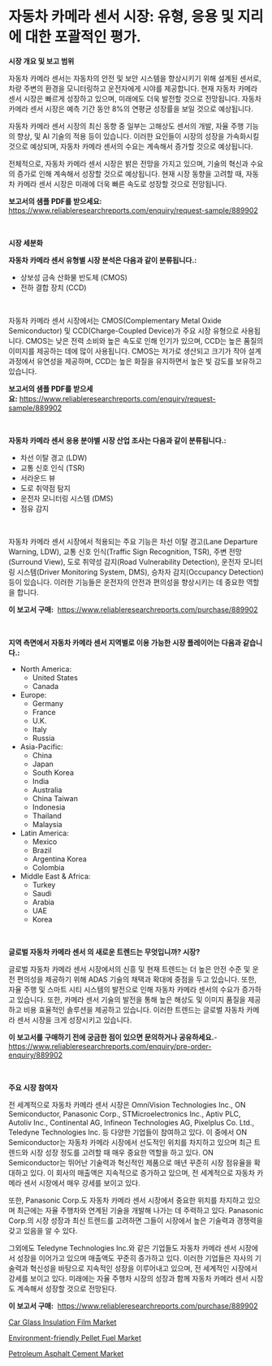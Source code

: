 <p><h1>자동차 카메라 센서 시장: 유형, 응용 및 지리에 대한 포괄적인 평가.</h1></p><p><strong>시장 개요 및 보고 범위</strong></p>
<p><p>자동차 카메라 센서는 자동차의 안전 및 보안 시스템을 향상시키기 위해 설계된 센서로, 차량 주변의 환경을 모니터링하고 운전자에게 시야를 제공합니다. 현재 자동차 카메라 센서 시장은 빠르게 성장하고 있으며, 미래에도 더욱 발전할 것으로 전망됩니다. 자동차 카메라 센서 시장은 예측 기간 동안 8%의 연평균 성장률을 보일 것으로 예상됩니다.</p><p>자동차 카메라 센서 시장의 최신 동향 중 일부는 고해상도 센서의 개발, 자율 주행 기능의 향상, 및 AI 기술의 적용 등이 있습니다. 이러한 요인들이 시장의 성장을 가속화시킬 것으로 예상되며, 자동차 카메라 센서의 수요는 계속해서 증가할 것으로 예상됩니다.</p><p>전체적으로, 자동차 카메라 센서 시장은 밝은 전망을 가지고 있으며, 기술의 혁신과 수요의 증가로 인해 계속해서 성장할 것으로 예상됩니다. 현재 시장 동향을 고려할 때, 자동차 카메라 센서 시장은 미래에 더욱 빠른 속도로 성장할 것으로 전망됩니다.</p></p>
<p><strong>보고서의 샘플 PDF를 받으세요:</strong> <a href="https://www.reliableresearchreports.com/enquiry/request-sample/889902">https://www.reliableresearchreports.com/enquiry/request-sample/889902</a></p>
<p>&nbsp;</p>
<p><strong>시장 세분화</strong></p>
<p><strong>자동차 카메라 센서 유형별 시장 분석은 다음과 같이 분류됩니다.:</strong></p>
<p><ul><li>상보성 금속 산화물 반도체 (CMOS)</li><li>전하 결합 장치 (CCD)</li></ul></p>
<p>&nbsp;</p>
<p><p>자동차 카메라 센서 시장에서는 CMOS(Complementary Metal Oxide Semiconductor) 및 CCD(Charge-Coupled Device)가 주요 시장 유형으로 사용됩니다. CMOS는 낮은 전력 소비와 높은 속도로 인해 인기가 있으며, CCD는 높은 품질의 이미지를 제공하는 데에 많이 사용됩니다. CMOS는 저가로 생산되고 크기가 작아 설계 과정에서 유연성을 제공하며, CCD는 높은 화질을 유지하면서 높은 빛 감도를 보유하고 있습니다.</p></p>
<p><strong>보고서의 샘플 PDF를 받으세요:</strong>&nbsp;<a href="https://www.reliableresearchreports.com/enquiry/request-sample/889902">https://www.reliableresearchreports.com/enquiry/request-sample/889902</a></p>
<p>&nbsp;</p>
<p><strong> 자동차 카메라 센서 응용 분야별 시장 산업 조사는 다음과 같이 분류됩니다.:</strong></p>
<p><ul><li>차선 이탈 경고 (LDW)</li><li>교통 신호 인식 (TSR)</li><li>서라운드 뷰</li><li>도로 취약점 탐지</li><li>운전자 모니터링 시스템 (DMS)</li><li>점유 감지</li></ul></p>
<p>&nbsp;</p>
<p><p>자동차 카메라 센서 시장에서 적용되는 주요 기능은 차선 이탈 경고(Lane Departure Warning, LDW), 교통 신호 인식(Traffic Sign Recognition, TSR), 주변 전망(Surround View), 도로 취약성 감지(Road Vulnerability Detection), 운전자 모니터링 시스템(Driver Monitoring System, DMS), 승차자 감지(Occupancy Detection) 등이 있습니다. 이러한 기능들은 운전자의 안전과 편의성을 향상시키는 데 중요한 역할을 합니다.</p></p>
<p><strong>이 보고서 구매:</strong>&nbsp; <a href="https://www.reliableresearchreports.com/purchase/889902">https://www.reliableresearchreports.com/purchase/889902</a></p>
<p>&nbsp;</p>
<p><strong>지역 측면에서 자동차 카메라 센서 지역별로 이용 가능한 시장 플레이어는 다음과 같습니다.:</strong></p>
<p><ul>
    <li>
        North America:
        <ul>
            <li>United States</li>
            <li>Canada</li>
        </ul>
    </li>
    <li>
        Europe:
        <ul>
            <li>Germany</li>
            <li>France</li>
            <li>U.K.</li>
            <li>Italy</li>
            <li>Russia</li>
        </ul>
    </li>
    <li>
        Asia-Pacific:
        <ul>
            <li>China</li>
            <li>Japan</li>
            <li>South Korea</li>
            <li>India</li>
            <li>Australia</li>
            <li>China Taiwan</li>
            <li>Indonesia</li>
            <li>Thailand</li>
            <li>Malaysia</li>
        </ul>
    </li>
    <li>
        Latin America:
        <ul>
            <li>Mexico</li>
            <li>Brazil</li>
            <li>Argentina Korea</li>
            <li>Colombia</li>
        </ul>
    </li>
    <li>
        Middle East & Africa:
        <ul>
            <li>Turkey</li>
            <li>Saudi</li>
            <li>Arabia</li>
            <li>UAE</li>
            <li>Korea</li>
        </ul>
    </li>
    </ul></p>
<p>&nbsp;</p>
<p><strong>글로벌 자동차 카메라 센서 의 새로운 트렌드는 무엇입니까? 시장?</strong></p>
<p><p>글로벌 자동차 카메라 센서 시장에서의 신흥 및 현재 트렌드는 더 높은 안전 수준 및 운전 편의성을 제공하기 위해 ADAS 기술의 채택과 확대에 중점을 두고 있습니다. 또한, 자율 주행 및 스마트 시티 시스템의 발전으로 인해 자동차 카메라 센서의 수요가 증가하고 있습니다. 또한, 카메라 센서 기술의 발전을 통해 높은 해상도 및 이미지 품질을 제공하고 비용 효율적인 솔루션을 제공하고 있습니다. 이러한 트렌드는 글로벌 자동차 카메라 센서 시장을 크게 성장시키고 있습니다.</p></p>
<p><strong>이 보고서를 구매하기 전에 궁금한 점이 있으면 문의하거나 공유하세요.</strong>- <a href="https://www.reliableresearchreports.com/enquiry/pre-order-enquiry/889902">https://www.reliableresearchreports.com/enquiry/pre-order-enquiry/889902</a></p>
<p>&nbsp;</p>
<p><strong>주요 시장 참여자</strong></p>
<p><p>전 세계적으로 자동차 카메라 센서 시장은 OmniVision Technologies Inc., ON Semiconductor, Panasonic Corp., STMicroelectronics Inc., Aptiv PLC, Autoliv Inc., Continental AG, Infineon Technologies AG, Pixelplus Co. Ltd., Teledyne Technologies Inc. 등 다양한 기업들이 참여하고 있다. 이 중에서 ON Semiconductor는 자동차 카메라 시장에서 선도적인 위치를 차지하고 있으며 최근 트렌드와 시장 성장 정도를 고려할 때 매우 중요한 역할을 하고 있다. ON Semiconductor는 뛰어난 기술력과 혁신적인 제품으로 매년 꾸준히 시장 점유율을 확대하고 있다. 이 회사의 매출액은 지속적으로 증가하고 있으며, 전 세계적으로 자동차 카메라 센서 시장에서 매우 강세를 보이고 있다.</p><p>또한, Panasonic Corp.도 자동차 카메라 센서 시장에서 중요한 위치를 차지하고 있으며 최근에는 자율 주행차와 연계된 기술을 개발해 나가는 데 주력하고 있다. Panasonic Corp.의 시장 성장과 최신 트렌드를 고려하면 그들이 시장에서 높은 기술력과 경쟁력을 갖고 있음을 알 수 있다.</p><p>그외에도 Teledyne Technologies Inc.와 같은 기업들도 자동차 카메라 센서 시장에서 성장을 이어가고 있으며 매출액도 꾸준히 증가하고 있다. 이러한 기업들은 자사의 기술력과 혁신성을 바탕으로 지속적인 성장을 이루어내고 있으며, 전 세계적인 시장에서 강세를 보이고 있다. 미래에는 자율 주행차 시장의 성장과 함께 자동차 카메라 센서 시장도 계속해서 성장할 것으로 전망된다.</p></p>
<p><strong>이 보고서 구매:</strong>&nbsp;&nbsp;<a href="https://www.reliableresearchreports.com/purchase/889902">https://www.reliableresearchreports.com/purchase/889902</a></p>
<p><p><a href="https://github.com/Hazelklievgspy6vdcsmu106w/Market-Research-Report-List-1/blob/main/car-glass-insulation-film-market.md">Car Glass Insulation Film Market</a></p><p><a href="https://github.com/lubmix/Market-Research-Report-List-1/blob/main/environment-friendly-pellet-fuel-market.md">Environment-friendly Pellet Fuel Market</a></p><p><a href="https://github.com/joannagoyvaerts/Market-Research-Report-List-1/blob/main/petroleum-asphalt-cement-market.md">Petroleum Asphalt Cement Market</a></p></p>
